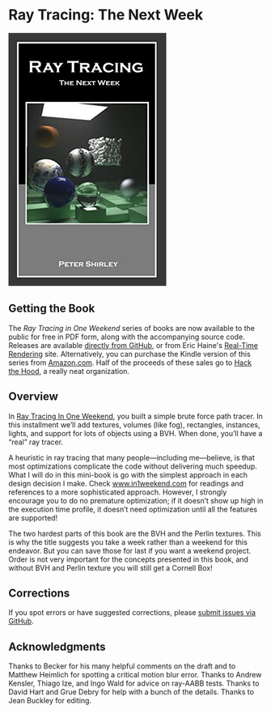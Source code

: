 Ray Tracing: The Next Week
====================================================================================================

![Ray Tracing: The Next Week](./RTNextWeek.jpg)

Getting the Book
-----------------
The _Ray Tracing in One Weekend_ series of books are now available to the public for free in PDF
form, along with the accompanying source code. Releases are available [directly from GitHub], or
from Eric Haine's [Real-Time Rendering] site. Alternatively, you can purchase the Kindle version of
this series from [Amazon.com]. Half of the proceeds of these sales go to [Hack the Hood], a really
neat organization.

Overview
---------
In [Ray Tracing In One Weekend], you built a simple brute force path tracer. In this installment
we’ll add textures, volumes (like fog), rectangles, instances, lights, and support for lots of
objects using a BVH. When done, you’ll have a “real” ray tracer.

A heuristic in ray tracing that many people—including me—believe, is that most optimizations
complicate the code without delivering much speedup. What I will do in this mini-book is go with the
simplest approach in each design decision I make. Check www.in1weekend.com for readings and
references to a more sophisticated approach. However, I strongly encourage you to do no premature
optimization; if it doesn’t show up high in the execution time profile, it doesn’t need optimization
until all the features are supported!

The two hardest parts of this book are the BVH and the Perlin textures. This is why the title
suggests you take a week rather than a weekend for this endeavor. But you can save those for last if
you want a weekend project. Order is not very important for the concepts presented in this book, and
without BVH and Perlin texture you will still get a Cornell Box!

## Corrections
If you spot errors or have suggested corrections, please [submit issues via GitHub].

Acknowledgments
----------------
Thanks to Becker for his many helpful comments on the draft and to Matthew Heimlich for spotting a
critical motion blur error. Thanks to Andrew Kensler, Thiago Ize, and Ingo Wald for advice on
ray-AABB tests. Thanks to David Hart and Grue Debry for help with a bunch of the details. Thanks to
Jean Buckley for editing.



[Amazon.com]:                 https://amazon.com/dp/B01CO7PQ8C
[directly from GitHub]:     https://github.com/petershirley/raytracingthenextweek/releases/
[Hack the Hood]:              http://www.hackthehood.org
[Ray Tracing In One Weekend]: https://github.com/petershirley/raytracinginoneweekend/
[Real-Time Rendering]:        http://www.realtimerendering.com/#books-small-table
[submit issues via GitHub]:   https://github.com/petershirley/raytracingthenextweek/issues/
